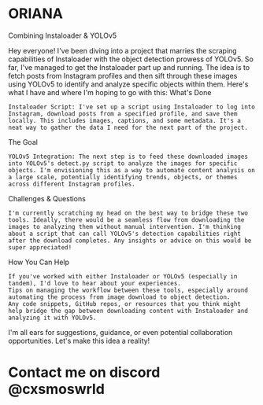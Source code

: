 # ORIANA 

Combining Instaloader & YOLOv5

Hey everyone! I've been diving into a project that marries the scraping capabilities of Instaloader with the object detection prowess of YOLOv5. So far, I've managed to get the Instaloader part up and running. The idea is to fetch posts from Instagram profiles and then sift through these images using YOLOv5 to identify and analyze specific objects within them. Here's what I have and where I'm hoping to go with this:
What's Done

    Instaloader Script: I've set up a script using Instaloader to log into Instagram, download posts from a specified profile, and save them locally. This includes images, captions, and some metadata. It's a neat way to gather the data I need for the next part of the project.

The Goal

    YOLOv5 Integration: The next step is to feed these downloaded images into YOLOv5's detect.py script to analyze the images for specific objects. I'm envisioning this as a way to automate content analysis on a large scale, potentially identifying trends, objects, or themes across different Instagram profiles.

Challenges & Questions

    I'm currently scratching my head on the best way to bridge these two tools. Ideally, there would be a seamless flow from downloading the images to analyzing them without manual intervention. I'm thinking about a script that can call YOLOv5's detection capabilities right after the download completes. Any insights or advice on this would be super appreciated!

How You Can Help

    If you've worked with either Instaloader or YOLOv5 (especially in tandem), I'd love to hear about your experiences.
    Tips on managing the workflow between these tools, especially around automating the process from image download to object detection.
    Any code snippets, GitHub repos, or resources that you think might help bridge the gap between downloading content with Instaloader and analyzing it with YOLOv5.

I'm all ears for suggestions, guidance, or even potential collaboration opportunities. Let's make this idea a reality!


# Contact me on discord @cxsmoswrld 
